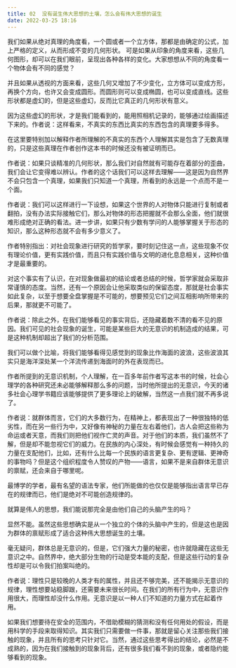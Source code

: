 ```yaml
---
title: 02  没有诞生伟大思想的土壤，怎么会有伟大思想的诞生
date: 2022-03-25 18:16
---
```

我们如果从绝对真理的角度看，一个圆或者一个立方体，那都是由确定的公式，加上严格的定义，从而形成不变的几何形状。
可是如果从印象的角度来看，这些几何图形，却可以在我们眼前，呈现出各种各样的变化。大家想想从不同的角度看一个物体会有不同的感觉？


并且如果从透视的方面来看，这些几何又增加了不少变化，立方体可以变成方形，再换个方向，也许又会变成圆形。而圆形则可以变成椭圆，也可以变成直线。这些形状都是虚幻的，但是这些虚幻，反而比它真正的几何形状有意义。


因为这些虚幻的形状，才是我们能看到的，能用照相机记录的，能够通过绘画描述下来的。作者说：这样看来，不真实的东西比真实的东西包含的真理要多得多。


在这里要特别加以解释作者所理解的不真实的东西个人理解其实是包含了无数真理的，只是这些真理在作者创作这本书的时候还没有被证明而已。


作者说：如果只谈精准的几何形状，那么我们对自然就有可能存在着部分的歪曲，我们会让它变得难以辨认。作者的这个话我们可以这样去理解——这是因为自然界不会只包含一个真理，如果我们只知道一个真理，所看到的永远是一个点而不是一个面。


作者说：我们可以这样进行一下设想，如果这个世界的人对物体只能进行复制或者翻拍，没有办法实际接触它们，那么对物体的形态把握就不会那么全面，他们就很难形成绝对正确的看法。进一步讲，如果只有少数有学问的人能够掌握关于形态的知识，那么这种形态就不会有多少意义了。


作者特别指出：对社会现象进行研究的哲学家，要时刻记住这一点，这些现象不仅有理论价值，更有实践价值，而且只有实践价值与文明的进化息息相关，这种价值才是最重要的。


对这个事实有了认识，在对现象做最初的结论或者总结的时候，哲学家就会采取非常谨慎的态度。当然，还有一个原因会让他采取类似的保留态度，那就是社会事实如此复杂，以至于想要全盘掌握是不可能的，想要预见它们之间互相影响所带来的后果，那就更不可能了。


作者说：除此之外，在我们能够看见的事实背后，还隐藏着数不清的看不见的原因。我们可见的社会现象的诞生，可能是某些巨大的无意识的机制造成的结果，可是这种机制却超出了我们的分析范围。


我们可以做个比喻，将我们能够看得见感觉到的现象比作海面的波浪，这些波浪其实只是海洋深处某一个洋流传递到海面时的外在表现而已。


作者所提到的无意识机制，个人理解，在一百多年前作者写这本书的时候，社会心理学的各种研究还未必能够解释那么多的问题，当时他所提出的无意识，今天的诸多社会心理学书籍应该能够提供了更多理论上的破解，当然这一点我们就不再多说了。


作者说：就群体而言，它们的大多数行为，在精神上，都表现出了一种很独特的低劣性，而在另一些行为中，又好像有神秘的力量在左右着他们，古人会把这些称为命运或者天意，而我们则把他们视作亡灵的声音。对于他们的本质，我们虽然不了解，但是却不能忽视它们的威力。在民族的内心深处，有时候会感觉有一种持久的力量在支配他们，比如，还有什么比每一个民族的语言更复杂、更有逻辑、更神奇的事物吗？但是这个组织程度令人赞叹的产物——语言，如果不是来自群体无意识的禀赋，还会来自于哪里呢。


最博学的学者，最有名望的语法专家，他们所能做的也仅仅是能够指出语言早已存在的规律而已，他们是绝对不可能创造规律的。


就算是伟人的思想，我们能说那完全是由他们自己的头脑产生的吗？


显然不能。虽然这些思想确实是从一个独立的个体的头脑中产生的，但是这也是因为群体的禀赋形成了适合这种伟大思想诞生的土壤。


毫无疑问，群体总是无意识的，但是，它们强大力量的秘密，也许就隐藏在这些无意识之中。自然界中，绝大部分生物的行动是受本能的支配，但是这些行动的复杂性却是可以令我们拍案叫绝的。


作者说：理性只是较晚的人类才有的属性，并且还不够完美，还不能揭示无意识的规律，理性想要站稳脚跟，还需要未来很长时间。在我们的所有行为中，无意识作用很大，而理性却没什么作用。无意识是以一种人们不知道的力量方式在起着作用。


如果我们想要待在安全的范围内，不借助模糊的猜测和没有任何用处的假设，而是用科学的手段来取得知识。其实我们只需要做一件事，那就是留心关注那些我们接触的现象，并且所有的思考只针对它。当然，通过这些思考得出的结论，必然是不成熟的，因为在我们接触到的现象背后，还有很多我们看不到的现象，或者隐约能够看到的现象。




